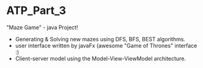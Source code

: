 # ATP_Part_3

"Maze Game" - java Project!
* Generating & Solving new mazes using DFS, BFS, BEST algorithms.
* user interface written by javaFx (awesome "Game of Thrones" interface :)
* Client-server model using the Model-View-ViewModel architecture.
